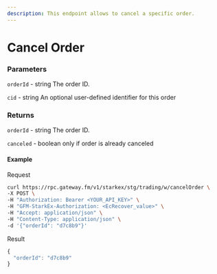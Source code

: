```yaml
---
description: This endpoint allows to cancel a specific order.
---
```

# Cancel Order

### **Parameters**

`orderId` - string
The order ID.

`cid` - string
An optional user-defined identifier for this order

### **Returns**
`orderId` - string
The order ID.

`canceled` - boolean
only if order is already canceled

#### **Example**

Request

```bash
curl https://rpc.gateway.fm/v1/starkex/stg/trading/w/cancelOrder \
-X POST \
-H "Authorization: Bearer <YOUR_API_KEY>" \
-H "GFM-StarkEx-Authorization: <EcRecover_value>" \
-H "Accept: application/json" \
-H "Content-Type: application/json" \  
-d '{"orderId": "d7c8b9"}'
```


Result

```javascript
{
  "orderId": "d7c8b9"
}
```

